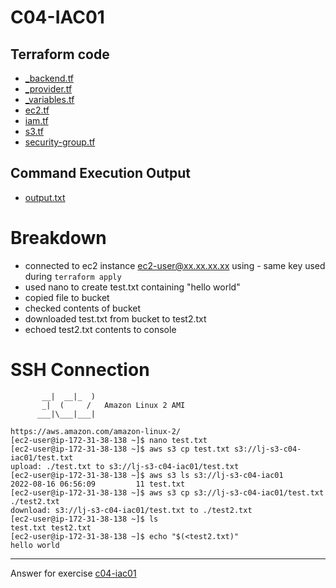 # C04-IAC01

## Terraform code 
- [_backend.tf](_backend.tf)
- [_provider.tf](_provider.tf)
- [_variables.tf](_variables.tf)
- [ec2.tf](ec2.tf)
- [iam.tf](iam.tf)
- [s3.tf](s3.tf)
- [security-group.tf](security-group.tf)

## Command Execution Output
- [output.txt](output.txt)

# Breakdown 
- connected to ec2 instance ec2-user@xx.xx.xx.xx using - same key used during `terraform apply`
- used nano to create test.txt containing "hello world"
- copied file to bucket
- checked contents of bucket 
- downloaded test.txt from bucket to test2.txt
- echoed test2.txt contents to console

# SSH Connection
```
       __|  __|_  )
       _|  (     /   Amazon Linux 2 AMI
      ___|\___|___|

https://aws.amazon.com/amazon-linux-2/
[ec2-user@ip-172-31-38-138 ~]$ nano test.txt   
[ec2-user@ip-172-31-38-138 ~]$ aws s3 cp test.txt s3://lj-s3-c04-iac01/test.txt
upload: ./test.txt to s3://lj-s3-c04-iac01/test.txt
[ec2-user@ip-172-31-38-138 ~]$ aws s3 ls s3://lj-s3-c04-iac01
2022-08-16 06:56:09         11 test.txt
[ec2-user@ip-172-31-38-138 ~]$ aws s3 cp s3://lj-s3-c04-iac01/test.txt ./test2.txt
download: s3://lj-s3-c04-iac01/test.txt to ./test2.txt
[ec2-user@ip-172-31-38-138 ~]$ ls
test.txt test2.txt
[ec2-user@ip-172-31-38-138 ~]$ echo "$(<test2.txt)"
hello world
```
***
Answer for exercise [c04-iac01](https://github.com/devopsacademyau/academy/blob/af71c8c5c94a36439854d642cc64ac103d8507e3/classes/04class/exercises/c04-iac01/README.md)